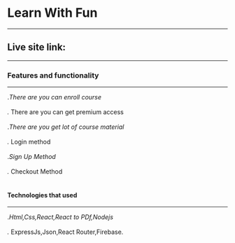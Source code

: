 # Learn With Fun
****
## Live site link:
****
### Features and functionality
****
.*There are you can enroll course<br></br>
.* There are you can get premium access<br></br>
.*There are you get lot of course material <br></br>
.* Login method <br></br>
.*Sign Up Method <br></br>
.* Checkout Method <br></br>

####  Technologies  that used
****
.*Html,Css,React,React to PDf,Nodejs<br></br>
.* ExpressJs,Json,React Router,Firebase.